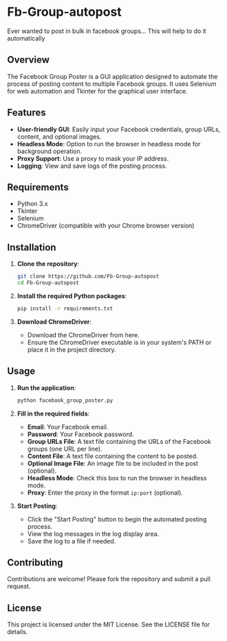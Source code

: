 

# Fb-Group-autopost
Ever wanted to post in bulk in facebook groups... This will help to do it automatically

## Overview
The Facebook Group Poster is a GUI application designed to automate the process of posting content to multiple Facebook groups. It uses Selenium for web automation and Tkinter for the graphical user interface.

## Features
- **User-friendly GUI**: Easily input your Facebook credentials, group URLs, content, and optional images.
- **Headless Mode**: Option to run the browser in headless mode for background operation.
- **Proxy Support**: Use a proxy to mask your IP address.
- **Logging**: View and save logs of the posting process.

## Requirements
- Python 3.x
- Tkinter
- Selenium
- ChromeDriver (compatible with your Chrome browser version)

## Installation
1. **Clone the repository**:
    ```bash
    git clone https://github.com/Fb-Group-autopost
    cd Fb-Group-autopost
    ```

2. **Install the required Python packages**:
    ```bash
    pip install -r requirements.txt
    ```

3. **Download ChromeDriver**:
    - Download the ChromeDriver from here.
    - Ensure the ChromeDriver executable is in your system's PATH or place it in the project directory.

## Usage
1. **Run the application**:
    ```bash
    python facebook_group_poster.py
    ```

2. **Fill in the required fields**:
    - **Email**: Your Facebook email.
    - **Password**: Your Facebook password.
    - **Group URLs File**: A text file containing the URLs of the Facebook groups (one URL per line).
    - **Content File**: A text file containing the content to be posted.
    - **Optional Image File**: An image file to be included in the post (optional).
    - **Headless Mode**: Check this box to run the browser in headless mode.
    - **Proxy**: Enter the proxy in the format `ip:port` (optional).


3. **Start Posting**:
    - Click the "Start Posting" button to begin the automated posting process.
    - View the log messages in the log display area.
    - Save the log to a file if needed.

## Contributing
Contributions are welcome! Please fork the repository and submit a pull request.

## License
This project is licensed under the MIT License. See the LICENSE file for details.
